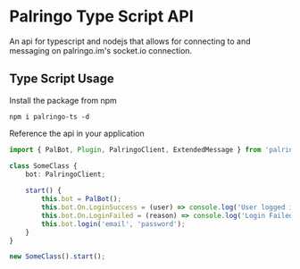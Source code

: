 # Palringo Type Script API
An api for typescript and nodejs that allows for connecting to and messaging on palringo.im's socket.io connection.

## Type Script Usage
Install the package from npm
```npm
npm i palringo-ts -d
```

Reference the api in your application
```typescript
import { PalBot, Plugin, PalringoClient, ExtendedMessage } from 'palringo-ts';

class SomeClass {
    bot: PalringoClient;
    
    start() {
        this.bot = PalBot();
        this.bot.On.LoginSuccess = (user) => console.log('User logged in: ', user.nickname);
        this.bot.On.LoginFailed = (reason) => console.log('Login Failed: ', reason);
        this.bot.login('email', 'password');
    }
}

new SomeClass().start();
```
